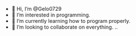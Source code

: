 - 👋 Hi, I’m @Gelo0729
- 👀 I’m interested in programming.
- 🌱 I’m currently learning how to program properly.
- 💞️ I’m looking to collaborate on everything.
..
<!---
Gelo0729/Gelo0729 is a ✨ special ✨ repository because its `README.md` (this file) appears on your GitHub profile.
You can click the Preview link to take a look at your changes.
--->
